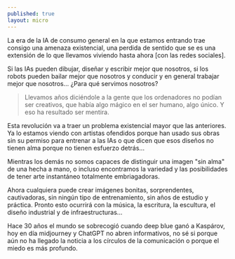 ```yaml
---
published: true
layout: micro
---
```


La era de la IA de consumo general en la que estamos entrando trae consigo una amenaza existencial, una perdida de sentido que se es una extensión de lo que llevamos viviendo hasta ahora [con las redes sociales].

Si las IAs pueden dibujar, diseñar y escribir mejor que nosotros, si los robots pueden bailar mejor que nosotros y conducir y en general trabajar mejor que nosotros... ¿Para qué servimos nosotros?

> Llevamos años diciéndole a la gente que los ordenadores no podían ser creativos, que había algo mágico en el ser humano, algo único. Y eso ha resultado ser mentira.

Esta revolución va a traer un problema existencial mayor que las anteriores. Ya lo estamos viendo con artistas ofendidos porque han usado sus obras sin su permiso para entrenar a las IAs o que dicen que esos diseños no tienen alma porque no tienen esfuerzo detrás...

Mientras los demás no somos capaces de distinguir una imagen "sin alma" de una hecha a mano, o incluso encontramos la variedad y las posibilidades de tener arte instantáneo totalmente embriagadoras.

Ahora cualquiera puede crear imágenes bonitas, sorprendentes, cautivadoras, sin ningún tipo de entrenamiento, sin años de estudio y práctica. Pronto esto ocurrirá con la música, la escritura, la escultura, el diseño industrial y de infraestructuras...

Hace 30 años el mundo se sobrecogió cuando deep blue ganó a Kaspárov, hoy en día midjourney y ChatGPT no abren informativos, no sé si porque aún no ha llegado la noticia a los círculos de la comunicación o porque el miedo es más profundo.

